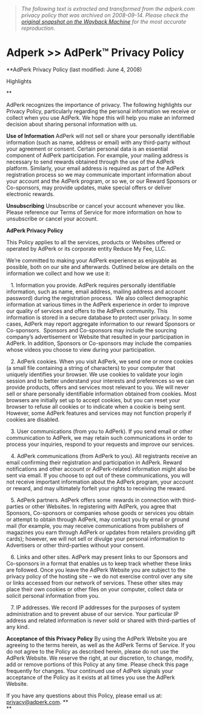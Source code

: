> *The following text is extracted and transformed from the adperk.com privacy policy that was archived on 2008-09-14. Please check the [original snapshot on the Wayback Machine](https://web.archive.org/web/20080914095122id_/http%3A//www.adperk.com/privacy_policy.php) for the most accurate reproduction.*

# Adperk >> AdPerk™ Privacy Policy

**AdPerk Privacy Policy (last modified: June 4, 2008)

Highlights

**

AdPerk recognizes the importance of privacy. The following highlights our Privacy Policy, particularly regarding the personal information we receive or collect when you use AdPerk. We hope this will help you make an informed decision about sharing personal information with us.

**Use of Information** AdPerk will not sell or share your personally identifiable information (such as name, address or email) with any third-party without your agreement or consent. Certain personal data is an essential component of AdPerk participation. For example, your mailing address is necessary to send rewards obtained through the use of the AdPerk platform. Similarly, your email address is required as part of the AdPerk registration process so we may communicate important information about your account and the AdPerk program, or so we, or our Reward Sponsors or Co-sponsors, may provide updates, make special offers or deliver electronic rewards.

**Unsubscribing** Unsubscribe or cancel your account whenever you like. Please reference our Terms of Service for more information on how to unsubscribe or cancel your account. 

**AdPerk Privacy Policy**

This Policy applies to all the services, products or Websites offered or operated by AdPerk or its corporate entity Reduce My Fee, LLC.

We’re committed to making your AdPerk experience as enjoyable as possible, both on our site and afterwards. Outlined below are details on the information we collect and how we use it:

   1\. Information you provide. AdPerk requires personally identifiable information, such as name, email address, mailing address and account password) during the registration process.  We also collect demographic information at various times in the AdPerk experience in order to improve our quality of services and offers to the AdPerk community. This information is stored in a secure database to protect user privacy. In some cases, AdPerk may report aggregate information to our reward Sponsors or Co-sponsors.  Sponsors and Co-sponsors may include the sourcing company’s advertisement or Website that resulted in your participation in AdPerk. In addition, Sponsors or Co-sponsors may include the companies whose videos you choose to view during your participation.

   2\. AdPerk cookies. When you visit AdPerk, we send one or more cookies (a small file containing a string of characters) to your computer that uniquely identifies your browser. We use cookies to validate your login session and to better understand your interests and preferences so we can provide products, offers and services most relevant to you. We will never sell or share personally identifiable information obtained from cookies. Most browsers are initially set up to accept cookies, but you can reset your browser to refuse all cookies or to indicate when a cookie is being sent. However, some AdPerk features and services may not function properly if cookies are disabled.

   3\. User communications (from you to AdPerk). If you send email or other communication to AdPerk, we may retain such communications in order to process your inquiries, respond to your requests and improve our services.

   4\. AdPerk communications (from AdPerk to you). All registrants receive an email confirming their registration and participation in AdPerk. Reward notifications and other account or AdPerk-related information might also be sent via email. If you choose to opt out of these communications, you will not receive important information about the AdPerk program, your account or reward, and may ultimately forfeit your rights to receiving the reward.

   5\. AdPerk partners. AdPerk offers some  rewards in connection with third-parties or other Websites. In registering with AdPerk, you agree that Sponsors, Co-sponsors or companies whose goods or services you obtain or attempt to obtain through AdPerk, may contact you by email or ground mail (for example, you may receive communications from publishers of magazines you earn through AdPerk or updates from retailers providing gift cards); however, we will not sell or divulge your personal information to Advertisers or other third-parties without your consent.

   6\. Links and other sites. AdPerk may present links to our Sponsors and Co-sponsors in a format that enables us to keep track whether these links are followed. Once you leave the AdPerk Website you are subject to the privacy policy of the hosting site – we do not exercise control over any site or links accessed from our network of services. These other sites may place their own cookies or other files on your computer, collect data or solicit personal information from you.

   7\. IP addresses. We record IP addresses for the purposes of system administration and to prevent abuse of our service. Your particular IP address and related information is never sold or shared with third-parties of any kind.

**Acceptance of this Privacy Policy** By using the AdPerk Website you are agreeing to the terms herein, as well as the AdPerk Terms of Service. If you do not agree to the Policy as described herein, please do not use the AdPerk Website. We reserve the right, at our discretion, to change, modify, add or remove portions of this Policy at any time. Please check this page frequently for changes. Your continued use of AdPerk signals your acceptance of the Policy as it exists at all times you use the AdPerk Website.

If you have any questions about this Policy, please email us at: privacy@adperk.com. **  
**
